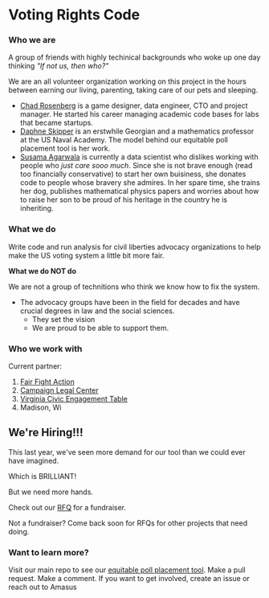 # Voting Rights Code

### Who we are
A group of friends with highly techinical backgrounds who woke up one day thinking _"If not us, then who?"_

We are an all volunteer organization working on this project in the hours between earning our living, parenting, taking care of our pets and sleeping.

* [Chad Rosenberg](https://www.linkedin.com/in/chad-rosenberg-b33358/) is a game designer, data engineer, CTO and project manager. He started his career managing academic code bases for labs that became startups.  
* [Daphne Skipper](https://www.linkedin.com/in/daphne-skipper-b434a2275/) is an erstwhile Georgian and a mathematics professor at the US Naval Academy. The model behind our equitable poll placement tool is her work. 
* [Susama Agarwala](https://www.linkedin.com/in/susama-agarwala-7117601/) is currently a data scientist who dislikes working with people who _just care sooo much_. Since she is not brave enough (read too financially conservative) to start her own buisiness, she donates code to people whose bravery she admires. In her spare time, she trains her dog, publishes mathematical physics papers and worries about how to raise her son to be proud of his heritage in the country he is inheriting.

### What we do

Write code and run analysis for civil liberties advocacy organizations to help make the US voting system a little bit more fair. 

**What we do NOT do**

We are not a group of technitions who think we know how to fix the system.
* The advocacy groups have been in the field for decades and have crucial degrees in law and the social sciences.
  * They set the vision
  * We are proud to be able to support them.

### Who we work with
Current partner:
1. [Fair Fight Action](https://fairfight.com/)
2. [Campaign Legal Center](https://campaignlegal.org/)
3. [Virginia Civic Engagement Table](https://engageva.org/)
4. Madison, Wi

## We're Hiring!!!
This last year, we've seen more demand for our tool than we could ever have imagined. 

Which is BRILLIANT!

But we need more hands.

Check out our [RFQ](https://github.com/Voting-Rights-Code/.github/blob/main/Fund%20Rraising%20(RFQ).md) for a fundraiser. 

Not a fundraiser? Come back soon for RFQs for other projects that need doing.


### Want to learn more?
Visit our main repo to see our [equitable poll placement tool](https://github.com/Voting-Rights-Code/Equitable-Polling-Locations). Make a pull request. Make a comment. 
If you want to get involved, create an issue or reach out to Amasus
